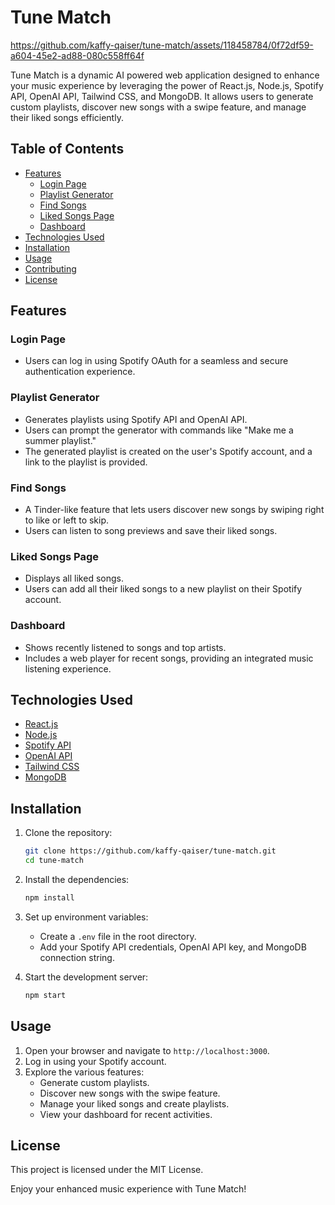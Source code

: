 # Tune Match



https://github.com/kaffy-qaiser/tune-match/assets/118458784/0f72df59-a604-45e2-ad88-080c558ff64f







Tune Match is a dynamic AI powered web application designed to enhance your music experience by leveraging the power of React.js, Node.js, Spotify API, OpenAI API, Tailwind CSS, and MongoDB. It allows users to generate custom playlists, discover new songs with a swipe feature, and manage their liked songs efficiently.

## Table of Contents
- [Features](#features)
    - [Login Page](#login-page)
    - [Playlist Generator](#playlist-generator)
    - [Find Songs](#find-songs)
    - [Liked Songs Page](#liked-songs-page)
    - [Dashboard](#dashboard)
- [Technologies Used](#technologies-used)
- [Installation](#installation)
- [Usage](#usage)
- [Contributing](#contributing)
- [License](#license)

## Features

### Login Page
- Users can log in using Spotify OAuth for a seamless and secure authentication experience.


### Playlist Generator
- Generates playlists using Spotify API and OpenAI API.
- Users can prompt the generator with commands like "Make me a summer playlist."
- The generated playlist is created on the user's Spotify account, and a link to the playlist is provided.

### Find Songs
- A Tinder-like feature that lets users discover new songs by swiping right to like or left to skip.
- Users can listen to song previews and save their liked songs.

### Liked Songs Page
- Displays all liked songs.
- Users can add all their liked songs to a new playlist on their Spotify account.

### Dashboard
- Shows recently listened to songs and top artists.
- Includes a web player for recent songs, providing an integrated music listening experience.

## Technologies Used
- [React.js](https://reactjs.org/)
- [Node.js](https://nodejs.org/)
- [Spotify API](https://developer.spotify.com/documentation/web-api/)
- [OpenAI API](https://beta.openai.com/)
- [Tailwind CSS](https://tailwindcss.com/)
- [MongoDB](https://www.mongodb.com/)

## Installation
1. Clone the repository:
   ```bash
   git clone https://github.com/kaffy-qaiser/tune-match.git
   cd tune-match
   ```

2. Install the dependencies:
   ```bash
   npm install
   ```

3. Set up environment variables:
    - Create a `.env` file in the root directory.
    - Add your Spotify API credentials, OpenAI API key, and MongoDB connection string.

4. Start the development server:
   ```bash
   npm start
   ```

## Usage
1. Open your browser and navigate to `http://localhost:3000`.
2. Log in using your Spotify account.
3. Explore the various features:
    - Generate custom playlists.
    - Discover new songs with the swipe feature.
    - Manage your liked songs and create playlists.
    - View your dashboard for recent activities.

## License
This project is licensed under the MIT License.

Enjoy your enhanced music experience with Tune Match!
